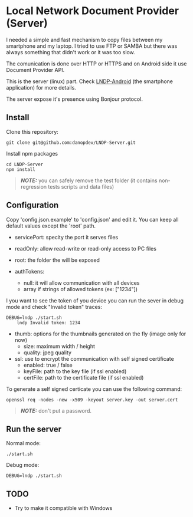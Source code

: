 # Local Network Document Provider (Server) #

I needed a simple and fast mechanism to copy files between my smartphone and my laptop.
I tried to use FTP or SAMBA but there was always something that didn't work or it was too slow.

The comunication is done over HTTP or HTTPS and on Android side it use Document Provider API.

This is the server (linux) part. Check [LNDP-Android](https://github.com/danopdev/LNDP-Android) (the smartphone application) for more details.

The server expose it's presence using Bonjour protocol.

## Install ##

Clone this repository:
```
git clone git@github.com:danopdev/LNDP-Server.git
```

Install npm packages
```
cd LNDP-Server
npm install
```

> **_NOTE:_** you can safely remove the test folder (it contains non-regression tests scripts and data files)

## Configuration ##

Copy 'config.json.example' to 'config.json' and edit it.
You can keep all default values except the 'root' path.

* servicePort: specity the port it serves files
* readOnly: allow read-write or read-only access to PC files
* root: the folder the will be exposed

* authTokens:
  * null: it will allow communication with all devices
  * array if strings of allowed tokens (ex: ["1234"])

I you want to see the token of you device you can run the sever in debug mode and check "Invalid token" traces:

```
DEBUG=lndp ./start.sh
    lndp Invalid token: 1234
```

* thumb: options for the thumbnails generated on the fly (image only for now)
  * size: maximum width / height
  * quality: jpeg quality
* ssl: use to encrypt the communication with self signed certificate
  * enabled: true / false
  * keyFile: path to the key file (if ssl enabled)
  * certFile: path to the certificate file (if ssl enabled)

To generate a self signed certicate you can use the following command:
```
openssl req -nodes -new -x509 -keyout server.key -out server.cert
```
> **_NOTE:_** don't put a password.

## Run the server ##

Normal mode:
```
./start.sh
```

Debug mode:
```
DEBUG=lndp ./start.sh
```

## TODO ##

* Try to make it compatible with Windows
